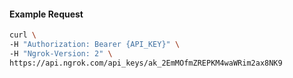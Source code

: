 
#### Example Request

```bash 
curl \
-H "Authorization: Bearer {API_KEY}" \
-H "Ngrok-Version: 2" \
https://api.ngrok.com/api_keys/ak_2EmMOfmZREPKM4waWRim2ax8NK9
